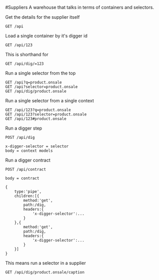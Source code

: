#Suppliers
A warehouse that talks in terms of containers and selectors.

Get the details for the supplier itself

	GET /api

Load a single container by it's digger id

	GET /api/123

This is shorthand for

	GET /api/dig/=123

Run a single selector from the top

	GET /api?q=product.onsale
	GET /api?selector=product.onsale
	GET /api/dig/product.onsale

Run a single selector from a single context

	GET /api/123?q=product.onsale
	GET /api/123?selector=product.onsale
	GET /api/123#product.onsale

Run a digger step

	POST /api/dig

	x-digger-selector = selector
	body = context models

Run a digger contract

	POST /api/contract

	body = contract

	{
		type:'pipe',
		children:[{
			method:'get',
			path:/dig,
			headers:{
				'x-digger-selector':...
			}
		},{
			method:'get',
			path:/dig,
			headers:{
				'x-digger-selector':...
			}
		}]
	}

This means run a selector in a supplier

	GET /api/dig/product.onsale/caption









